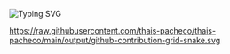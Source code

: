 ![Typing SVG](https://readme-typing-svg.herokuapp.com?font=Fira+Code&size=28&duration=3000&pause=1000&color=F72585&center=true&vCenter=true&width=500&lines=Oii,+meu+nome+é+Thais+Pacheco)

https://raw.githubusercontent.com/thais-pacheco/thais-pacheco/main/output/github-contribution-grid-snake.svg


